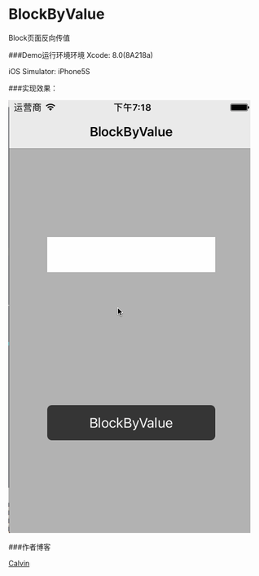 # BlockByValue
Block页面反向传值

###Demo运行环境环境
Xcode: 8.0(8A218a)

iOS Simulator: iPhone5S

###实现效果：

![](https://github.com/CalvinCheungCoder/BlockByValue/blob/master/BlockByValue.gif)

###作者博客

[Calvin](https://www.zhangdinghao.cn)
